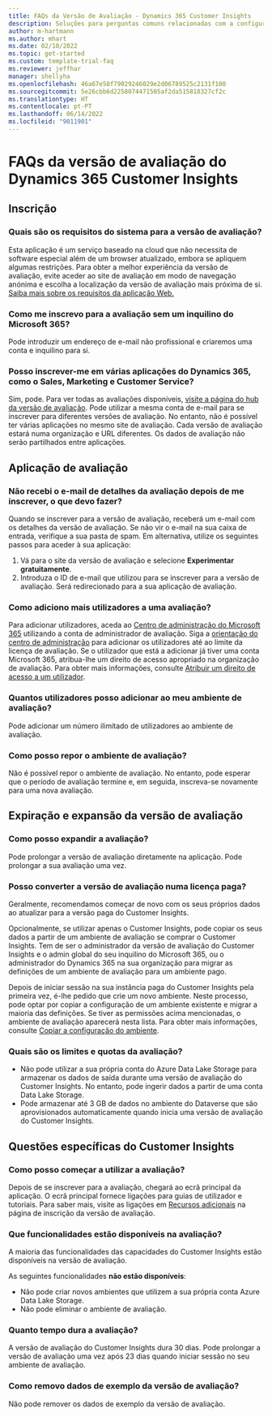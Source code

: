 ```yaml
---
title: FAQs da Versão de Avaliação - Dynamics 365 Customer Insights
description: Soluções para perguntas comuns relacionadas com a configuração e a gestão da versão de avaliação do Customer Insights. Aprenda a resolver problemas específicos da plataforma e da aplicação.
author: m-hartmann
ms.author: mhart
ms.date: 02/10/2022
ms.topic: get-started
ms.custom: template-trial-faq
ms.reviewer: jeffhar
manager: shellyha
ms.openlocfilehash: 46a67e58f79029246029e2d06789525c2131f100
ms.sourcegitcommit: 5e26cbb6d2258074471505af2da515818327cf2c
ms.translationtype: HT
ms.contentlocale: pt-PT
ms.lasthandoff: 06/14/2022
ms.locfileid: "9011901"
---
```

# <a name="dynamics-365-customer-insights-trial-faq"></a>FAQs da versão de avaliação do Dynamics 365 Customer Insights

## <a name="sign-up"></a>Inscrição

### <a name="what-are-the-system-requirements-for-the-trial"></a>Quais são os requisitos do sistema para a versão de avaliação?

Esta aplicação é um serviço baseado na cloud que não necessita de software especial além de um browser atualizado, embora se apliquem algumas restrições. Para obter a melhor experiência da versão de avaliação, evite aceder ao site de avaliação em modo de navegação anónima e escolha a localização da versão de avaliação mais próxima de si. [Saiba mais sobre os requisitos da aplicação Web.](/power-platform/admin/web-application-requirements)

### <a name="how-do-i-sign-up-for-the-trial-without-a-microsoft-365-tenant"></a>Como me inscrevo para a avaliação sem um inquilino do Microsoft 365?

Pode introduzir um endereço de e-mail não profissional e criaremos uma conta e inquilino para si.

### <a name="can-i-sign-up-for-multiple-dynamics-365-apps-such-as-sales-marketing-and-customer-service"></a>Posso inscrever-me em várias aplicações do Dynamics 365, como o Sales, Marketing e Customer Service?

Sim, pode. Para ver todas as avaliações disponíveis, [visite a página do hub da versão de avaliação](https://dynamics.microsoft.com/dynamics-365-free-trial). Pode utilizar a mesma conta de e-mail para se inscrever para diferentes versões de avaliação. No entanto, não é possível ter várias aplicações no mesmo site de avaliação. Cada versão de avaliação estará numa organização e URL diferentes. Os dados de avaliação não serão partilhados entre aplicações.

## <a name="trial-app"></a>Aplicação de avaliação

### <a name="i-didnt-receive-the-trial-details-email-after-signing-up-what-should-i-do"></a>Não recebi o e-mail de detalhes da avaliação depois de me inscrever, o que devo fazer?

Quando se inscrever para a versão de avaliação, receberá um e-mail com os detalhes da versão de avaliação. Se não vir o e-mail na sua caixa de entrada, verifique a sua pasta de spam. Em alternativa, utilize os seguintes passos para aceder à sua aplicação:

1. Vá para o site da versão de avaliação e selecione **Experimentar gratuitamente**.
1. Introduza o ID de e-mail que utilizou para se inscrever para a versão de avaliação. Será redirecionado para a sua aplicação de avaliação.

### <a name="how-do-i-add-more-users-to-a-trial"></a>Como adiciono mais utilizadores a uma avaliação?

Para adicionar utilizadores, aceda ao [Centro de administração do Microsoft 365](https://admin.microsoft.com) utilizando a conta de administrador de avaliação. Siga a [orientação do centro de administração](/microsoft-365/admin/add-users/add-users) para adicionar os utilizadores até ao limite da licença de avaliação. Se o utilizador que está a adicionar já tiver uma conta Microsoft 365, atribua-lhe um direito de acesso apropriado na organização de avaliação. Para obter mais informações, consulte [Atribuir um direito de acesso a um utilizador](/power-platform/admin/create-users-assign-online-security-roles#assign-a-security-role-to-a-user).

### <a name="how-many-users-can-i-add-to-my-trial-environment"></a>Quantos utilizadores posso adicionar ao meu ambiente de avaliação?

Pode adicionar um número ilimitado de utilizadores ao ambiente de avaliação.

### <a name="how-do-i-reset-the-trial-environment"></a>Como posso repor o ambiente de avaliação?

Não é possível repor o ambiente de avaliação. No entanto, pode esperar que o período de avaliação termine e, em seguida, inscreva-se novamente para uma nova avaliação.

## <a name="trial-expiration-and-extension"></a>Expiração e expansão da versão de avaliação

### <a name="how-do-i-extend-the-trial"></a>Como posso expandir a avaliação?

Pode prolongar a versão de avaliação diretamente na aplicação. Pode prolongar a sua avaliação uma vez.

### <a name="can-i-convert-the-trial-to-a-paid-license"></a>Posso converter a versão de avaliação numa licença paga?

Geralmente, recomendamos começar de novo com os seus próprios dados ao atualizar para a versão paga do Customer Insights. 

Opcionalmente, se utilizar apenas o Customer Insights, pode copiar os seus dados a partir de um ambiente de avaliação se comprar o Customer Insights. Tem de ser o administrador da versão de avaliação do Customer Insights e o admin global do seu inquilino do Microsoft 365, ou o administrador do Dynamics 365 na sua organização para migrar as definições de um ambiente de avaliação para um ambiente pago.

Depois de iniciar sessão na sua instância paga do Customer Insights pela primeira vez, é-lhe pedido que crie um novo ambiente. Neste processo, pode optar por copiar a configuração de um ambiente existente e migrar a maioria das definições. Se tiver as permissões acima mencionadas, o ambiente de avaliação aparecerá nesta lista. Para obter mais informações, consulte [Copiar a configuração do ambiente](create-environment.md#copy-the-environment-configuration).

### <a name="what-are-the-trial-limits-and-quotas"></a>Quais são os limites e quotas da avaliação?

- Não pode utilizar a sua própria conta do Azure Data Lake Storage para armazenar os dados de saída durante uma versão de avaliação do Customer Insights. No entanto, pode ingerir dados a partir de uma conta Data Lake Storage.
- Pode armazenar até 3 GB de dados no ambiente do Dataverse que são aprovisionados automaticamente quando inicia uma versão de avaliação do Customer Insights.

## <a name="customer-insights-specific-questions"></a>Questões específicas do Customer Insights

### <a name="how-do-i-start-using-the-trial"></a>Como posso começar a utilizar a avaliação?

Depois de se inscrever para a avaliação, chegará ao ecrã principal da aplicação. O ecrã principal fornece ligações para guias de utilizador e tutoriais. Para saber mais, visite as ligações em [Recursos adicionais](trial-signup.md#additional-resources) na página de inscrição da versão de avaliação.

### <a name="what-features-are-available-in-the-trial"></a>Que funcionalidades estão disponíveis na avaliação?

A maioria das funcionalidades das capacidades do Customer Insights estão disponíveis na versão de avaliação.

As seguintes funcionalidades **não estão disponíveis**:

- Não pode criar novos ambientes que utilizem a sua própria conta Azure Data Lake Storage.
- Não pode eliminar o ambiente de avaliação.

### <a name="how-long-does-the-trial-last"></a>Quanto tempo dura a avaliação?

A versão de avaliação do Customer Insights dura 30 dias. Pode prolongar a versão de avaliação uma vez após 23 dias quando iniciar sessão no seu ambiente de avaliação.

### <a name="how-do-i-remove-sample-data-from-the-trial"></a>Como removo dados de exemplo da versão de avaliação?

Não pode remover os dados de exemplo da versão de avaliação.
